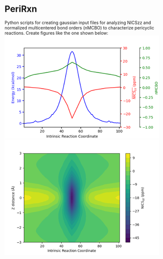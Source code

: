 # PeriRxn
Python scripts for creating gaussian input files for analyzing NICSzz and normalized multicentered bond orders (nMCBO) to characterize pericyclic reactions. Create figures like the one shown below:
![alt text](https://github.com/WillDeSnoo/PeriRxn/blob/02_01_2025/exampleCope/mNICS_mNMCBO_IRC_Plot.png)
![alt text](https://github.com/WillDeSnoo/PeriRxn/blob/02_01_2025/exampleCope/NICS_IRC_Scan_Plot.png)
